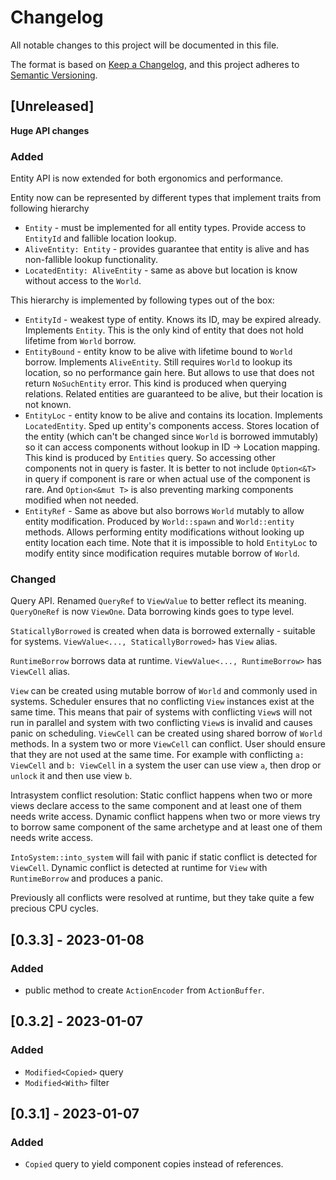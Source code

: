 # Changelog
All notable changes to this project will be documented in this file.

The format is based on [Keep a Changelog](https://keepachangelog.com/en/1.0.0/),
and this project adheres to [Semantic Versioning](https://semver.org/spec/v2.0.0.html).

## [Unreleased]

**Huge API changes**

### Added

Entity API is now extended for both ergonomics and performance.

Entity now can be represented by different types that implement traits from following hierarchy
- `Entity` - must be implemented for all entity types. Provide access to `EntityId` and fallible location lookup.
- `AliveEntity: Entity` - provides guarantee that entity is alive and has non-fallible lookup functionality.
- `LocatedEntity: AliveEntity` - same as above but location is know without access to the `World`.

This hierarchy is implemented by following types out of the box:
- `EntityId` - weakest type of entity. Knows its ID, may be expired already. Implements `Entity`.
  This is the only kind of entity that does not hold lifetime from `World` borrow.
- `EntityBound` - entity know to be alive with lifetime bound to `World` borrow. Implements `AliveEntity`.
  Still requires `World` to lookup its location, so no performance gain here. But allows to use that does not return `NoSuchEntity` error.
  This kind is produced when querying relations. Related entities are guaranteed to be alive, but their location is not known.
- `EntityLoc` - entity know to be alive and contains its location. Implements `LocatedEntity`. Sped up entity's components access.
  Stores location of the entity  (which can't be changed since `World` is borrowed immutably) so it can access components without lookup in ID -> Location mapping.
  This kind is produced by `Entities` query. So accessing other components not in query is faster. It is better to not include `Option<&T>` in query if
  component is rare or when actual use of the component is rare.
  And `Option<&mut T>` is also preventing marking components modified when not needed.
- `EntityRef` - Same as above but also borrows `World` mutably to allow entity modification.
  Produced by `World::spawn` and `World::entity` methods.
  Allows performing entity modifications without looking up entity location each time.
  Note that it is impossible to hold `EntityLoc` to modify entity since modification requires mutable borrow of `World`.

### Changed

Query API. Renamed `QueryRef` to `ViewValue` to better reflect its meaning.
`QueryOneRef` is now `ViewOne`.
Data borrowing kinds goes to type level.

`StaticallyBorrowed` is created when data is borrowed externally - suitable for systems.
`ViewValue<..., StaticallyBorrowed>` has `View` alias.

`RuntimeBorrow` borrows data at runtime.
`ViewValue<..., RuntimeBorrow>` has `ViewCell` alias.

`View` can be created using mutable borrow of `World` and commonly used in systems.
Scheduler ensures that no conflicting `View` instances exist at the same time.
This means that pair of systems with conflicting `View`s will not run in parallel
and system with two conflicting `View`s is invalid and causes panic on scheduling.
`ViewCell` can be created using shared borrow of `World` methods.
In a system two or more `ViewCell` can conflict. User should ensure that they are not used
at the same time. For example with conflicting `a: ViewCell` and `b: ViewCell` in a system
the user can use view `a`, then drop or `unlock` it and then use view `b`.  

Intrasystem conflict resolution:
Static conflict happens when two or more views declare access to the same component
and at least one of them needs write access.
Dynamic conflict happens when two or more views try to borrow same component of the same archetype
and at least one of them needs write access.

`IntoSystem::into_system` will fail with panic if static conflict is detected for `ViewCell`.
Dynamic conflict is detected at runtime for `View` with `RuntimeBorrow` and produces a panic.

Previously all conflicts were resolved at runtime, but they take quite a few precious CPU cycles. 

## [0.3.3] - 2023-01-08

### Added

- public method to create `ActionEncoder` from `ActionBuffer`.

## [0.3.2] - 2023-01-07

### Added

- `Modified<Copied>` query
- `Modified<With>` filter

## [0.3.1] - 2023-01-07

### Added

- `Copied` query to yield component copies instead of references.